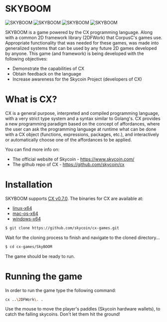 # SKYBOOM

![SKYBOOM](https://github.com/skycoin/cx-games/blob/master/SkyBOOM/assets/screenshots/SkyBOOM-1.png)
![SKYBOOM](https://github.com/skycoin/cx-games/blob/master/SkyBOOM/assets/screenshots/SkyBOOM-2.png)
![SKYBOOM](https://github.com/skycoin/cx-games/blob/master/SkyBOOM/assets/screenshots/SkyBOOM-3.png)
![SKYBOOM](https://github.com/skycoin/cx-games/blob/master/SkyBOOM/assets/screenshots/SkyBOOM-4.png)

SKYBOOM is a game powered by the CX programming language.
Along with a common 2D framework library (2DFWork) that CorpusC's games use.
Appropriate functionality that was needed for these games, was made into generalized
systems that can be used by any future 2D games developed by anyone.
This game (and framework) is being developed with the following objectives:

  - Demonstrate the capabilities of CX
  - Obtain feedback on the language
  - Increase awareness for the Skycoin Project (developers of CX)

# What is CX?
CX is a general purpose, interpreted and compiled programming language, with a very strict type system and a syntax similar to Golang's. CX provides a new programming paradigm based on the concept of affordances, where the user can ask the programming language at runtime what can be done with a CX object (functions, expressions, packages, etc.), and interactively or automatically choose one of the affordances to be applied.

You can find more info on:
  - The official website of Skycoin - https://www.skycoin.com/
  - The github repo of CX - https://github.com/skycoin/cx

# Installation
SKYBOOM supports [CX v0.7.0](https://github.com/skycoin/cx/releases/tag/v0.7.1).
The binaries for CX are available at:
  - [linux-x64](https://github.com/skycoin/cx/releases/download/v0.7.1/cx-0.7.1-bin-linux-x64.zip)
  - [mac-os-x64](https://github.com/skycoin/cx/releases/download/v0.7.1/cx-0.7.1-bin-macos-x64.zip)
  - [windows-x64](https://github.com/skycoin/cx/releases/download/v0.7.1/cx-0.7.1-bin-windows-x64.zip)

```sh
$ git clone https://github.com/skycoin/cx-games.git
```

Wait for the cloning process to finish and navigate to the cloned directory...

```sh
$ cd cx-games/SkyBOOM
```

The game should be ready to run.

# Running the game
In order to run the game type the following command:

```sh
cx ..\2DFWork\. .
```

Use the mouse to move the player's paddles (Skycoin hardware wallets), to catch the falling skycoins.
Don't let them hit the ground!
